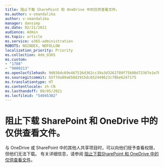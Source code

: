 ```yaml
---
title: 阻止下载 SharePoint 和 OneDrive 中的仅供查看文件。
ms.author: v-smandalika
author: v-smandalika
manager: dansimp
ms.date: 02/21/2021
audience: Admin
ms.topic: article
ms.service: o365-administration
ROBOTS: NOINDEX, NOFOLLOW
localization_priority: Priority
ms.collection: Adm_O365
ms.custom:
- "1788"
- "9000213"
ms.openlocfilehash: 9d036dc69e467516d362cc39a3d3262789f75b08d72367e1e7b6dba513687058
ms.sourcegitcommit: b5f7da89a650d2915dc652449623c78be6247175
ms.translationtype: HT
ms.contentlocale: zh-CN
ms.lasthandoff: 08/05/2021
ms.locfileid: "54045302"
---
```

# <a name="block-downloads-for-view-only-files-in-sharepoint-and-onedrive"></a>阻止下载 SharePoint 和 OneDrive 中的仅供查看文件。

与 OneDrive 或 SharePoint 中的其他人共享项目时，可以向他们授予查看权限，但他们无法下载。 有关详细信息，请参阅 [阻止下载SharePoint 和 OneDrive 中的仅供查看文件](https://support.microsoft.com/office/block-downloads-for-view-only-files-in-sharepoint-and-onedrive-6051184b-62ac-4149-b874-13dcd40ef91e)。